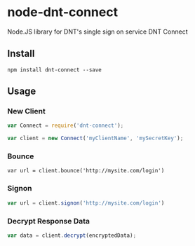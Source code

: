 node-dnt-connect
================

Node.JS library for DNT's single sign on service DNT Connect

## Install

```
npm install dnt-connect --save
```

## Usage

### New Client

```javascript
var Connect = require('dnt-connect');

var client = new Connect('myClientName', 'mySecretKey');
```

### Bounce

```javascrip
var url = client.bounce('http://mysite.com/login')
```

### Signon

```javascript
var url = client.signon('http://mysite.com/login')
```

### Decrypt Response Data

```javascript
var data = client.decrypt(encryptedData);
```

